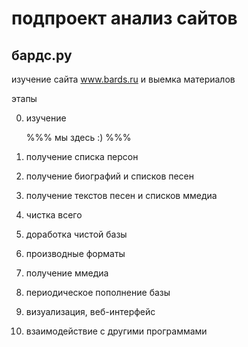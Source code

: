 подпроект анализ сайтов
============================

бардс.ру
----------------------------

изучение сайта www.bards.ru и выемка материалов

этапы

0. изучение

   %%% мы здесь :) %%%

1. получение списка персон
2. получение биографий и списков песен
3. получение текстов песен и списков ммедиа
4. чистка всего
5. доработка чистой базы
6. производные форматы
7. получение ммедиа
8. периодическое пополнение базы
9. визуализация, веб-интерфейс
10. взаимодействие с другими программами

